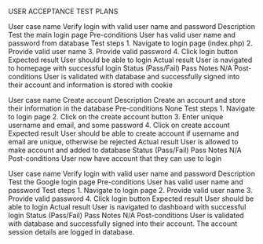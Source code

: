USER ACCEPTANCE TEST PLANS

User case name
    Verify login with valid user name and password
Description
    Test the main login page
Pre-conditions
    User has valid user name and password from database
Test steps
    1. Navigate to login page (index.php)
    2. Provide valid user name
    3. Provide valid password
    4. Click login button
Expected result
    User should be able to login
Actual result
    User is navigated to homepage with successful login
Status (Pass/Fail)
    Pass
Notes
    N/A
Post-conditions
    User is validated with database and successfully signed into their account and information is stored with cookie
   
    
    
    
User case name
    Create account
Description
    Create an account and store their information in the database
Pre-conditions
    None
Test steps
    1. Navigate to login page
    2. Click on the create account button
    3. Enter unique username and email, and some password
    4. Click on create account
Expected result
    User should be able to create account if username and email are unique, otherwise be rejected
Actual result
    User is allowed to make account and added to database
Status (Pass/Fail)
    Pass
Notes
    N/A
Post-conditions
    User now have account that they can use to login
    
    
    
    
User case name
    Verify login with valid user name and password
Description
    Test the Google login page
Pre-conditions
    User has valid user name and password
Test steps
    1. Navigate to login page
    2. Provide valid user name
    3. Provide valid password
    4. Click login button
Expected result
    User should be able to login
Actual result
    User is navigated to dashboard with successful login
Status (Pass/Fail)
    Pass
Notes
    N/A
Post-conditions
    User is validated with database and successfully signed into their account.
    The account session details are logged in database.
